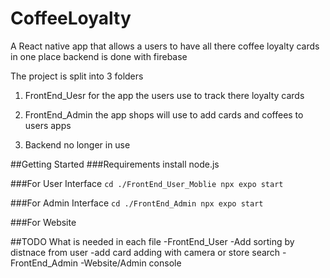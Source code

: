 # CoffeeLoyalty
A React native app that allows a users to have all there coffee loyalty cards in one place
backend is done with firebase

The project is split into 3 folders
1. FrontEnd_Uesr
for the app the users use to track there loyalty cards 

2. FrontEnd_Admin 
the app shops will use to add cards and coffees to users apps 

3. Backend 
no longer in use 

##Getting Started
###Requirements
install node.js

###For User Interface 
`cd ./FrontEnd_User_Moblie
npx expo start`

###For Admin Interface
`cd ./FrontEnd_Admin
npx expo start`

###For Website 

##TODO
What is needed in each file
-FrontEnd_User
 -Add sorting by distnace from user 
 -add card adding with camera or store search
-FrontEnd_Admin
-Website/Admin console

